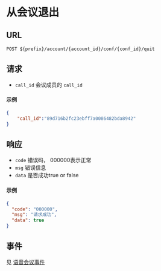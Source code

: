 # 从会议退出

## URL

```
POST ${prefix}/account/{account_id}/conf/{conf_id}/quit
```

## 请求

- `call_id` 会议成员的 `call_id`

#### 示例
```json
{
	"call_id":"89d716b2fc23ebff7a0086482bda8942"
}
```

## 响应
- `code` 错误码， 000000表示正常
- `msg` 错误信息
- `data` 是否成功true or false

#### 示例
```json
{
  "code": "000000",
  "msg": "请求成功",
  "data": true
}
```

## 事件

见 [语音会议事件](../env/conf/index.md)